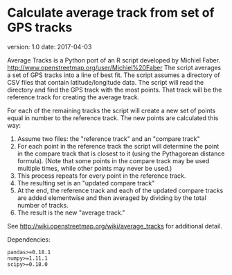 # Calculate average track from set of GPS tracks

version: 1.0
date: 2017-04-03

Average Tracks is a Python port of an R script developed by Michiel Faber.
<http://www.openstreetmap.org/user/Michiel%20Faber>
The script averages a set of GPS tracks into a line of best fit.
The script assumes a directory of CSV files that contain latitude/longitude data.
The script will read the directory and find the GPS track with the most points.
That track will be the reference track for creating the average track.

For each of the remaining tracks the script will create a new set of points
equal in number to the reference track. The new points are calculated this way:
1. Assume two files: the "reference track" and an "compare track"
2. For each point in the reference track the script will determine the point
in the compare track that is closest to it (using the Pythagorean distance formula).
(Note that some points in the compare track may be used multiple times, while other points
may never be used.)
3. This process repeats for every point in the reference track.
4. The resulting set is an "updated compare track"
5. At the end, the reference track and each of the updated compare tracks are added
elementwise and then averaged by dividing by the total number of tracks.
6. The result is the new "average track."

See http://wiki.openstreetmap.org/wiki/average_tracks for additional detail.

Dependencies:

```
pandas>=0.18.1
numpy>=1.11.1
scipy>=0.18.0
```
